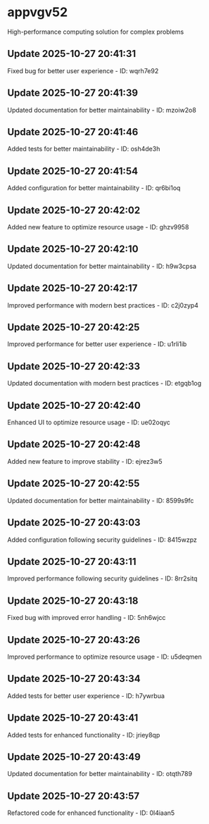 # appvgv52
High-performance computing solution for complex problems

## Update 2025-10-27 20:41:31
Fixed bug for better user experience - ID: wqrh7e92


## Update 2025-10-27 20:41:39
Updated documentation for better maintainability - ID: mzoiw2o8


## Update 2025-10-27 20:41:46
Added tests for better maintainability - ID: osh4de3h


## Update 2025-10-27 20:41:54
Added configuration for better maintainability - ID: qr6bi1oq


## Update 2025-10-27 20:42:02
Added new feature to optimize resource usage - ID: ghzv9958


## Update 2025-10-27 20:42:10
Updated documentation for better maintainability - ID: h9w3cpsa


## Update 2025-10-27 20:42:17
Improved performance with modern best practices - ID: c2j0zyp4


## Update 2025-10-27 20:42:25
Improved performance for better user experience - ID: u1rli1ib


## Update 2025-10-27 20:42:33
Updated documentation with modern best practices - ID: etgqb1og


## Update 2025-10-27 20:42:40
Enhanced UI to optimize resource usage - ID: ue02oqyc


## Update 2025-10-27 20:42:48
Added new feature to improve stability - ID: ejrez3w5


## Update 2025-10-27 20:42:55
Updated documentation for better maintainability - ID: 8599s9fc


## Update 2025-10-27 20:43:03
Added configuration following security guidelines - ID: 8415wzpz


## Update 2025-10-27 20:43:11
Improved performance following security guidelines - ID: 8rr2sitq


## Update 2025-10-27 20:43:18
Fixed bug with improved error handling - ID: 5nh6wjcc


## Update 2025-10-27 20:43:26
Improved performance to optimize resource usage - ID: u5deqmen


## Update 2025-10-27 20:43:34
Added tests for better user experience - ID: h7ywrbua


## Update 2025-10-27 20:43:41
Added tests for enhanced functionality - ID: jriey8qp


## Update 2025-10-27 20:43:49
Updated documentation for better maintainability - ID: otqth789


## Update 2025-10-27 20:43:57
Refactored code for enhanced functionality - ID: 0l4iaan5

